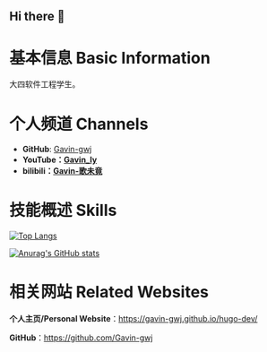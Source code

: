 ## Hi there 👋


# 基本信息 Basic Information

大四软件工程学生。
 

# 个人频道 Channels

* **GitHub**: [Gavin-gwj](https://github.com/Gavin-gwj)
* **YouTube：[Gavin_ly](https://www.youtube.com/@ffxdz-n6b)**
* **bilibili：[Gavin-歌未竟](https://space.bilibili.com/2123131391)**



# 技能概述 Skills

[![Top Langs](https://github-readme-stats.vercel.app/api/top-langs/?username=Gavin-gwj&hide=HTML,css,php&layout=compact&show_icons=true)](https://github.com/anuraghazra/github-readme-stats)

[![Anurag's GitHub stats](https://github-readme-stats.vercel.app/api?username=Gavin-gwj&show_icons=true)](https://github.com/anuraghazra/github-readme-stats)





# 相关网站 Related Websites

**个人主页/Personal Website**：https://gavin-gwj.github.io/hugo-dev/

**GitHub**：https://github.com/Gavin-gwj

